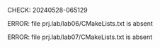 CHECK: 20240528-065129
ERROR: file prj.lab/lab06/CMakeLists.txt is absent
ERROR: file prj.lab/lab07/CMakeLists.txt is absent

